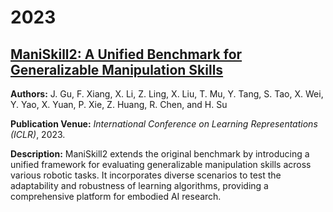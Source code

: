 # 2023

## [ManiSkill2: A Unified Benchmark for Generalizable Manipulation Skills](https://arxiv.org/abs/2302.04659)

**Authors:** J. Gu, F. Xiang, X. Li, Z. Ling, X. Liu, T. Mu, Y. Tang, S. Tao, X. Wei, Y. Yao, X. Yuan, P. Xie, Z. Huang, R. Chen, and H. Su

**Publication Venue:** *International Conference on Learning Representations (ICLR)*, 2023.

**Description:** ManiSkill2 extends the original benchmark by introducing a unified framework for evaluating generalizable manipulation skills across various robotic tasks. It incorporates diverse scenarios to test the adaptability and robustness of learning algorithms, providing a comprehensive platform for embodied AI research.
